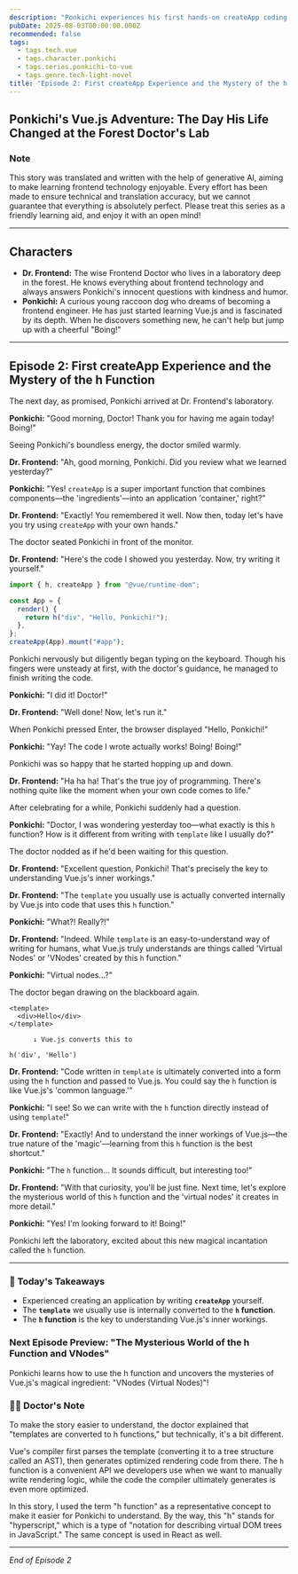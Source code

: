 ```yaml
---
description: "Ponkichi experiences his first hands-on createApp coding and discovers the mystery behind the h function!"
pubDate: 2025-08-03T00:00:00.000Z
recommended: false
tags:
  - tags.tech.vue
  - tags.character.ponkichi
  - tags.series.ponkichi-to-vue
  - tags.genre.tech-light-novel
title: "Episode 2: First createApp Experience and the Mystery of the h Function"
---
```


## Ponkichi's Vue.js Adventure: The Day His Life Changed at the Forest Doctor's Lab

### Note

This story was translated and written with the help of generative AI, aiming to make learning frontend technology enjoyable.
Every effort has been made to ensure technical and translation accuracy, but we cannot guarantee that everything is absolutely perfect.
Please treat this series as a friendly learning aid, and enjoy it with an open mind!

---

## Characters

* **Dr. Frontend:**
  The wise Frontend Doctor who lives in a laboratory deep in the forest. He knows everything about frontend technology and always answers Ponkichi's innocent questions with kindness and humor.
* **Ponkichi:**
  A curious young raccoon dog who dreams of becoming a frontend engineer. He has just started learning Vue.js and is fascinated by its depth. When he discovers something new, he can't help but jump up with a cheerful "Boing!"

---

## Episode 2: First createApp Experience and the Mystery of the h Function

The next day, as promised, Ponkichi arrived at Dr. Frontend's laboratory.

**Ponkichi:**
"Good morning, Doctor! Thank you for having me again today! Boing!"

Seeing Ponkichi's boundless energy, the doctor smiled warmly.

**Dr. Frontend:**
"Ah, good morning, Ponkichi. Did you review what we learned yesterday?"

**Ponkichi:**
"Yes! `createApp` is a super important function that combines components—the 'ingredients'—into an application 'container,' right?"

**Dr. Frontend:**
"Exactly! You remembered it well. Now then, today let's have you try using `createApp` with your own hands."

The doctor seated Ponkichi in front of the monitor.

**Dr. Frontend:**
"Here's the code I showed you yesterday. Now, try writing it yourself."

```javascript
import { h, createApp } from "@vue/runtime-dom";

const App = {
  render() {
    return h("div", "Hello, Ponkichi!");
  },
};
createApp(App).mount("#app");
```

Ponkichi nervously but diligently began typing on the keyboard. Though his fingers were unsteady at first, with the doctor's guidance, he managed to finish writing the code.

**Ponkichi:**
"I did it! Doctor!"

**Dr. Frontend:**
"Well done! Now, let's run it."

When Ponkichi pressed Enter, the browser displayed "Hello, Ponkichi!"

**Ponkichi:**
"Yay! The code I wrote actually works! Boing! Boing!"

Ponkichi was so happy that he started hopping up and down.

**Dr. Frontend:**
"Ha ha ha! That's the true joy of programming. There's nothing quite like the moment when your own code comes to life."

After celebrating for a while, Ponkichi suddenly had a question.

**Ponkichi:**
"Doctor, I was wondering yesterday too—what exactly is this `h` function? How is it different from writing with `template` like I usually do?"

The doctor nodded as if he'd been waiting for this question.

**Dr. Frontend:**
"Excellent question, Ponkichi! That's precisely the key to understanding Vue.js's inner workings."

**Dr. Frontend:**
"The `template` you usually use is actually converted internally by Vue.js into code that uses this `h` function."

**Ponkichi:**
"What?! Really?!"

**Dr. Frontend:**
"Indeed. While `template` is an easy-to-understand way of writing for humans, what Vue.js truly understands are things called 'Virtual Nodes' or 'VNodes' created by this `h` function."

**Ponkichi:**
"Virtual nodes...?"

The doctor began drawing on the blackboard again.

```
<template>
  <div>Hello</div>
</template>

      ↓ Vue.js converts this to

h('div', 'Hello')
```

**Dr. Frontend:**
"Code written in `template` is ultimately converted into a form using the `h` function and passed to Vue.js. You could say the `h` function is like Vue.js's 'common language.'"

**Ponkichi:**
"I see! So we can write with the `h` function directly instead of using `template`!"

**Dr. Frontend:**
"Exactly! And to understand the inner workings of Vue.js—the true nature of the 'magic'—learning from this `h` function is the best shortcut."

**Ponkichi:**
"The `h` function... It sounds difficult, but interesting too!"

**Dr. Frontend:**
"With that curiosity, you'll be just fine. Next time, let's explore the mysterious world of this `h` function and the 'virtual nodes' it creates in more detail."

**Ponkichi:**
"Yes! I'm looking forward to it! Boing!"

Ponkichi left the laboratory, excited about this new magical incantation called the `h` function.

---

### 🌟 Today's Takeaways

- Experienced creating an application by writing **`createApp`** yourself.
- The **`template`** we usually use is internally converted to the **`h` function**.
- The **`h` function** is the key to understanding Vue.js's inner workings.

### Next Episode Preview: "The Mysterious World of the h Function and VNodes"

Ponkichi learns how to use the h function and uncovers the mysteries of Vue.js's magical ingredient: "VNodes (Virtual Nodes)"!

### 👨‍🏫 Doctor's Note

To make the story easier to understand, the doctor explained that "templates are converted to h functions," but technically, it's a bit different.

Vue's compiler first parses the template (converting it to a tree structure called an AST), then generates optimized rendering code from there. The `h` function is a convenient API we developers use when we want to manually write rendering logic, while the code the compiler ultimately generates is even more optimized.

In this story, I used the term "h function" as a representative concept to make it easier for Ponkichi to understand.
By the way, this "h" stands for "hyperscript," which is a type of "notation for describing virtual DOM trees in JavaScript." The same concept is used in React as well.

---
*End of Episode 2*
